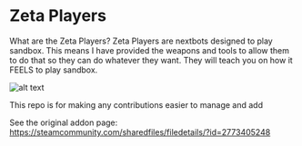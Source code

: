 # Zeta Players

What are the Zeta Players? Zeta Players are nextbots designed to play sandbox. This means I have provided the weapons and tools to allow them to do that so they can do whatever they want. They will teach you on how it FEELS to play sandbox.

![alt text](https://cdn.discordapp.com/attachments/696733081763315803/999833848223383612/20220303231739_1.jpg)

This repo is for making any contributions easier to manage and add


See the original addon page: https://steamcommunity.com/sharedfiles/filedetails/?id=2773405248
